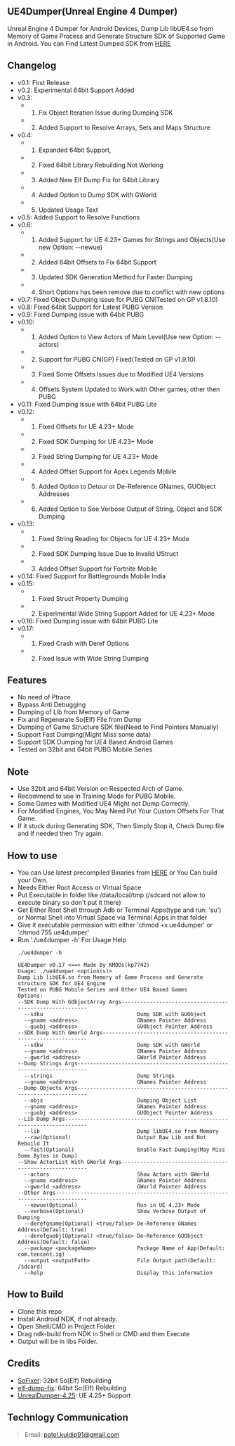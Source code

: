 ## UE4Dumper(Unreal Engine 4 Dumper)
Unreal Engine 4 Dumper for Android Devices, Dump Lib libUE4.so from Memory of Game Process and Generate Structure SDK of Supported Game in Android. You can Find Latest Dumped SDK from [HERE](https://github.com/kp7742/UE4Dumper/tree/master/SDKs/)

## Changelog
- v0.1: First Release
- v0.2: Experimental 64bit Support Added
- v0.3:
    - 1) Fix Object Iteration Issue during Dumping SDK 
    - 2) Added Support to Resolve Arrays, Sets and Maps Structure
- v0.4:
    - 1) Expanded 64bit Support,
    - 2) Fixed 64bit Library Rebuilding Not Working
    - 3) Added New Elf Dump Fix for 64bit Library
    - 4) Added Option to Dump SDK with GWorld
    - 5) Updated Usage Text
- v0.5: Added Support to Resolve Functions
- v0.6:
    - 1) Added Support for UE 4.23+ Games for Strings and Objects(Use new Option: --newue)
    - 2) Added 64bit Offsets to Fix 64bit Support
    - 3) Updated SDK Generation Method for Faster Dumping
    - 4) Short Options has been remove due to conflict with new options
- v0.7: Fixed Object Dumping issue for PUBG CN(Tested on GP v1.8.10)
- v0.8: Fixed 64bit Support for Latest PUBG Version
- v0.9: Fixed Dumping issue with 64bit PUBG
- v0.10:
    - 1) Added Option to View Actors of Main Level(Use new Option: --actors)
    - 2) Support for PUBG CN(GP) Fixed(Tested on GP v1.9.10)
    - 3) Fixed Some Offsets Issues due to Modified UE4 Versions
    - 4) Offsets System Updated to Work with Other games, other then PUBG
- v0.11: Fixed Dumping issue with 64bit PUBG Lite
- v0.12:
    - 1) Fixed Offsets for UE 4.23+ Mode
    - 2) Fixed SDK Dumping for UE 4.23+ Mode
    - 3) Fixed String Dumping for UE 4.23+ Mode
    - 4) Added Offset Support for Apex Legends Mobile
    - 5) Added Option to Detour or De-Reference GNames, GUObject Addresses
    - 6) Added Option to See Verbose Output of String, Object and SDK Dumping
- v0.13:
    - 1) Fixed String Reading for Objects for UE 4.23+ Mode
    - 2) Fixed SDK Dumping Issue Due to Invalid UStruct
    - 3) Added Offset Support for Fortnite Mobile
- v0.14: Fixed Support for Battlegrounds Mobile India
- v0.15:
    - 1) Fixed Struct Property Dumping
    - 2) Experimental Wide String Support Added for UE 4.23+ Mode
- v0.16: Fixed Dumping issue with 64bit PUBG Lite
- v0.17:
    - 1) Fixed Crash with Deref Options
    - 2) Fixed Issue with Wide String Dumping

## Features
- No need of Ptrace
- Bypass Anti Debugging
- Dumping of Lib from Memory of Game
- Fix and Regenerate So(Elf) File from Dump
- Dumping of Game Structure SDK file(Need to Find Pointers Manually)
- Support Fast Dumping(Might Miss some data)
- Support SDK Dumping for UE4 Based Android Games
- Tested on 32bit and 64bit PUBG Mobile Series

## Note
- Use 32bit and 64bit Version on Respected Arch of Game.
- Recommend to use in Training Mode for PUBG Mobile.
- Some Games with Modified UE4 Might not Dump Correctly.
- For Modified Engines, You May Need Put Your Custom Offsets For That Game.
- If it stuck during Generating SDK, Then Simply Stop it, Check Dump file and If needed then Try again.
 
## How to use
- You can Use latest precompiled Binaries from [HERE](https://github.com/kp7742/UE4Dumper/tree/master/libs/) or You Can build your Own.
- Needs Either Root Access or Virtual Space
- Put Executable in folder like /data/local/tmp (/sdcard not allow to execute binary so don't put it there)
- Get Either Root Shell through Adb or Terminal Apps(type and run: 'su') or Normal Shell into Virtual Space via Terminal Apps in that folder
- Give it executable permission with either 'chmod +x ue4dumper' or 'chmod 755 ue4dumper'
- Run './ue4dumper -h' For Usage Help
	```
    ./ue4dumper -h
	 
    UE4Dumper v0.17 <==> Made By KMODs(kp7742)
    Usage: ./ue4dumper <option(s)>
    Dump Lib libUE4.so from Memory of Game Process and Generate structure SDK for UE4 Engine
    Tested on PUBG Mobile Series and Other UE4 Based Games
    Options:
    --SDK Dump With GObjectArray Args--------------------------------------------------------
      --sdku                              Dump SDK with GUObject
      --gname <address>                   GNames Pointer Address
      --guobj <address>                   GUObject Pointer Address
    --SDK Dump With GWorld Args--------------------------------------------------------------
      --sdkw                              Dump SDK with GWorld
      --gname <address>                   GNames Pointer Address
      --gworld <address>                  GWorld Pointer Address
    --Dump Strings Args----------------------------------------------------------------------
      --strings                           Dump Strings
      --gname <address>                   GNames Pointer Address
    --Dump Objects Args----------------------------------------------------------------------
      --objs                              Dumping Object List
      --gname <address>                   GNames Pointer Address
      --guobj <address>                   GUObject Pointer Address
    --Lib Dump Args--------------------------------------------------------------------------
      --lib                               Dump libUE4.so from Memory
      --raw(Optional)                     Output Raw Lib and Not Rebuild It
      --fast(Optional)                    Enable Fast Dumping(May Miss Some Bytes in Dump)
    --Show ActorList With GWorld Args--------------------------------------------------------
      --actors                            Show Actors with GWorld
      --gname <address>                   GNames Pointer Address
      --gworld <address>                  GWorld Pointer Address
    --Other Args-----------------------------------------------------------------------------
      --newue(Optional)                   Run in UE 4.23+ Mode
      --verbose(Optional)                 Show Verbose Output of Dumping
      --derefgname(Optional) <true/false> De-Reference GNames Address(Default: true)
      --derefguobj(Optional) <true/false> De-Reference GUObject Address(Default: false)
      --package <packageName>             Package Name of App(Default: com.tencent.ig)
      --output <outputPath>               File Output path(Default: /sdcard)
      --help                              Display this information
	```
	
## How to Build
- Clone this repo
- Install Android NDK, if not already.
- Open Shell/CMD in Project Folder
- Drag ndk-build from NDK in Shell or CMD and then Execute
- Output will be in libs Folder.

## Credits
- [SoFixer](https://github.com/F8LEFT/SoFixer): 32bit So(Elf) Rebuilding
- [elf-dump-fix](https://github.com/maiyao1988/elf-dump-fix): 64bit So(Elf) Rebuilding
- [UnrealDumper-4.25](https://github.com/guttir14/UnrealDumper-4.25): UE 4.25+ Support

## Technlogy Communication
> Email: patel.kuldip91@gmail.com
